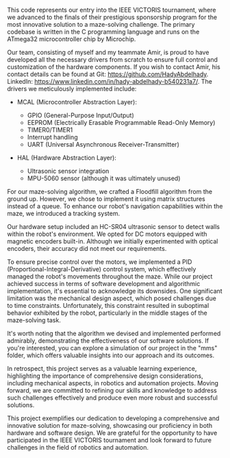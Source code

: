 This code represents our entry into the IEEE VICTORIS tournament, where we advanced to the finals of their prestigious sponsorship program for the most innovative solution to a maze-solving challenge. The primary codebase is written in the C programming language and runs on the ATmega32 microcontroller chip by Microchip.

Our team, consisting of myself and my teammate Amir, is proud to have developed all the necessary drivers from scratch to ensure full control and customization of the hardware components. If you wish to contact Amir, his contact details can be found at
Git: https://github.com/HadyAbdelhady.
LinkedIn: https://www.linkedin.com/in/hady-abdelhady-b540231a7/.
The drivers we meticulously implemented include:

- MCAL (Microcontroller Abstraction Layer):
  - GPIO (General-Purpose Input/Output)
  - EEPROM (Electrically Erasable Programmable Read-Only Memory)
  - TIMER0/TIMER1
  - Interrupt handling
  - UART (Universal Asynchronous Receiver-Transmitter)

- HAL (Hardware Abstraction Layer):
  - Ultrasonic sensor integration
  - MPU-5060 sensor (although it was ultimately unused)

For our maze-solving algorithm, we crafted a Floodfill algorithm from the ground up. However, we chose to implement it using matrix structures instead of a queue. To enhance our robot's navigation capabilities within the maze, we introduced a tracking system.

Our hardware setup included an HC-SR04 ultrasonic sensor to detect walls within the robot's environment. We opted for DC motors equipped with magnetic encoders built-in. Although we initially experimented with optical encoders, their accuracy did not meet our requirements.

To ensure precise control over the motors, we implemented a PID (Proportional-Integral-Derivative) control system, which effectively managed the robot's movements throughout the maze.
While our project achieved success in terms of software development and algorithmic implementation, it's essential to acknowledge its downsides. One significant limitation was the mechanical design aspect, which posed challenges due to time constraints. Unfortunately, this constraint resulted in suboptimal behavior exhibited by the robot, particularly in the middle stages of the maze-solving task.

It's worth noting that the algorithm we devised and implemented performed admirably, demonstrating the effectiveness of our software solutions. If you're interested, you can explore a simulation of our project in the "mms" folder, which offers valuable insights into our approach and its outcomes.

In retrospect, this project serves as a valuable learning experience, highlighting the importance of comprehensive design considerations, including mechanical aspects, in robotics and automation projects. Moving forward, we are committed to refining our skills and knowledge to address such challenges effectively and produce even more robust and successful solutions.

This project exemplifies our dedication to developing a comprehensive and innovative solution for maze-solving, showcasing our proficiency in both hardware and software design. We are grateful for the opportunity to have participated in the IEEE VICTORIS tournament and look forward to future challenges in the field of robotics and automation.
